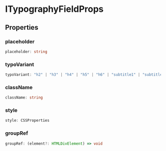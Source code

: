# ITypographyFieldProps

## Properties

### placeholder

```ts
placeholder: string
```

### typoVariant

```ts
typoVariant: "h2" | "h3" | "h4" | "h5" | "h6" | "subtitle1" | "subtitle2" | "body1" | "body2"
```

### className

```ts
className: string
```

### style

```ts
style: CSSProperties
```

### groupRef

```ts
groupRef: (element?: HTMLDivElement) => void
```
